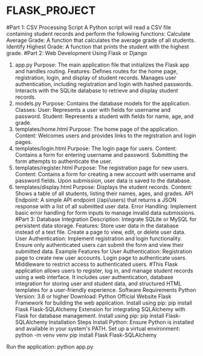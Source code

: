 # FLASK_PROJECT
#Part 1: CSV Processing Script
  A Python script will read a CSV file containing student records and perform the following functions:
  Calculate Average Grade: A function that calculates the average grade of all students.
  Identify Highest Grade: A function that prints the student with the highest grade.
#Part 2: Web Development Using Flask or Django
   1. app.py
      Purpose: The main application file that initializes the Flask app and handles routing.
      Features:
          Defines routes for the home page, registration, login, and display of student records.
          Manages user authentication, including registration and login with hashed passwords.
          Interacts with the SQLite database to retrieve and display student records.
  2. models.py
        Purpose: Contains the database models for the application.
        Classes:
        User: Represents a user with fields for username and password.
        Student: Represents a student with fields for name, age, and grade.
  3. templates/home.html
        Purpose: The home page of the application.
        Content: Welcomes users and provides links to the registration and login pages.
  4. templates/login.html
        Purpose: The login page for users.
        Content: Contains a form for entering username and password. Submitting the form attempts to authenticate the user.
  5. templates/register.html
        Purpose: The registration page for new users.
        Content: Contains a form for creating a new account with username and password fields. Upon submission, user data is saved to the database.
  6. templates/display.html
        Purpose: Displays the student records.
        Content: Shows a table of all students, listing their names, ages, and grades.
  API Endpoint:
         A simple API endpoint (/api/users) that returns a JSON response with a list of all submitted user data.
  Error Handling:
          Implement basic error handling for form inputs to manage invalid data submissions.
#Part 3: Database Integration
    Description:
         Integrate SQLite or MySQL for persistent data storage.
    Features:
         Store user data in the database instead of a text file.
         Create a page to view, edit, or delete user data.
    User Authentication:
          Implement registration and login functionality.
          Ensure only authenticated users can submit the form and view their submitted data.
    Example Features for User Authentication:
           Registration page to create new user accounts.
           Login page to authenticate users.
           Middleware to restrict access to authenticated users.
#This Flask application allows users to register, log in, and manage student records using a web interface. It includes user authentication, database integration for storing user and student data, and structured HTML templates for a user-friendly experience.
Software Requirements
Python
  Version: 3.6 or higher
  Download: Python Official Website
Flask
  Framework for building the web application.
Install using pip:
  pip install Flask
Flask-SQLAlchemy
   Extension for integrating SQLAlchemy with Flask for database management.
Install using pip:
    pip install Flask-SQLAlchemy
Installation Steps
    Install Python: Ensure Python is installed and available in your system's PATH.
      Set up a virtual environment:
           python -m venv venv
          pip install Flask Flask-SQLAlchemy

Run the application:
    python app.py


     

    




